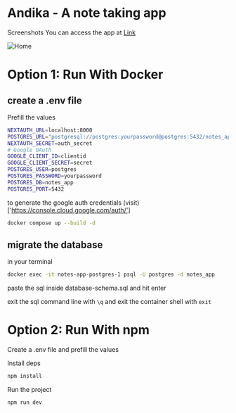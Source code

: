 # Andika - A note taking app

Screenshots
You can access the app at
[Link](https://notes.fastduka.co.ke)

![Home](<[scr/screenshots/image.png](https://raw.githubusercontent.com/kyamasam/NotesApp/refs/heads/main/src/screenshots/image.png)>)

# Option 1: Run With Docker

## create a .env file

Prefill the values

```sh
NEXTAUTH_URL=localhost:8000
POSTGRES_URL="postgresql://postgres:yourpassword@postgres:5432/notes_app"
NEXTAUTH_SECRET=auth_secret
# Google OAuth
GOOGLE_CLIENT_ID=clientid
GOOGLE_CLIENT_SECRET=secret
POSTGRES_USER=postgres
POSTGRES_PASSWORD=yourpassword
POSTGRES_DB=notes_app
POSTGRES_PORT=5432
```

to generate the google auth credentials (visit)['https://console.cloud.google.com/auth/']

```sh
docker compose up --build -d

```

## migrate the database

in your terminal

```sh
docker exec -it notes-app-postgres-1 psql -U postgres -d notes_app


```

paste the sql inside database-schema.sql and hit enter

exit the sql command line with `\q` and exit the container shell with `exit`

# Option 2: Run With npm

Create a .env file and prefill the values

Install deps

```sh
npm install

```

Run the project

```sh
npm run dev
```
